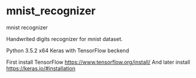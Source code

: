 # mnist_recognizer
mnist recognizer

Handwrited digits recognizer for mnist dataset.

Python 3.5.2 x64
Keras with TensorFlow beckend

First install TensorFlow https://www.tensorflow.org/install/
And later install https://keras.io/#installation
